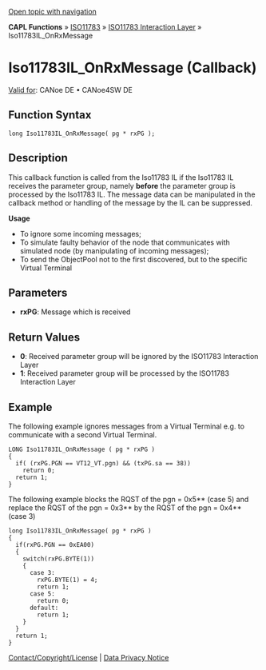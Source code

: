 [Open topic with navigation](../../../../../../CANoeDEFamily.htm#Topics/CAPLFunctions/ISO11783/ISOInteractionLayer/Functions/CAPLfunctionIso11783ILOnRxMessage.md)

**CAPL Functions** » [ISO11783](../../CAPLfunctionsISO11783Overview.md) » [ISO11783 Interaction Layer](../CAPLfunctionsISOILOverview.md) » Iso11783IL_OnRxMessage

# Iso11783IL_OnRxMessage (Callback)

[Valid for](../../../../Shared/FeatureAvailability.md): CANoe DE • CANoe4SW DE

## Function Syntax

```plaintext
long Iso11783IL_OnRxMessage( pg * rxPG );
```

## Description

This callback function is called from the Iso11783 IL if the Iso11783 IL receives the parameter group, namely **before** the parameter group is processed by the Iso11783 IL. The message data can be manipulated in the callback method or handling of the message by the IL can be suppressed.

**Usage**

- To ignore some incoming messages;
- To simulate faulty behavior of the node that communicates with simulated node (by manipulating of incoming messages);
- To send the ObjectPool not to the first discovered, but to the specific Virtual Terminal

## Parameters

- **rxPG**: Message which is received

## Return Values

- **0**: Received parameter group will be ignored by the ISO11783 Interaction Layer
- **1**: Received parameter group will be processed by the ISO11783 Interaction Layer

## Example

The following example ignores messages from a Virtual Terminal e.g. to communicate with a second Virtual Terminal.

```plaintext
LONG Iso11783IL_OnRxMessage ( pg * rxPG )
{
  if( (rxPG.PGN == VT12_VT.pgn) && (txPG.sa == 38))
    return 0;
  return 1;
}
```

The following example blocks the RQST of the pgn = 0x5** (case 5) and replace the RQST of the pgn = 0x3** by the RQST of the pgn = 0x4** (case 3)

```plaintext
long Iso11783IL_OnRxMessage( pg * rxPG )
{
  if(rxPG.PGN == 0xEA00)
  {
    switch(rxPG.BYTE(1))
    {
      case 3:
        rxPG.BYTE(1) = 4;
        return 1;
      case 5:
        return 0;
      default:
        return 1;
    }
  }
  return 1;
}
```

[Contact/Copyright/License](../../../../Shared/ContactCopyrightLicense.md) | [Data Privacy Notice](https://www.vector.com/int/en/company/get-info/privacy-policy/)
